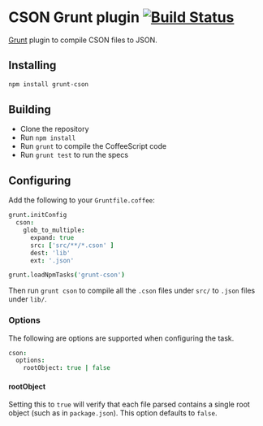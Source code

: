 # CSON Grunt plugin [![Build Status](https://travis-ci.org/kevinsawicki/grunt-cson.svg?branch=master)](https://travis-ci.org/kevinsawicki/grunt-cson)

[Grunt](http://gruntjs.com) plugin to compile CSON files to JSON.

## Installing

```sh
npm install grunt-cson
```

## Building
  * Clone the repository
  * Run `npm install`
  * Run `grunt` to compile the CoffeeScript code
  * Run `grunt test` to run the specs

## Configuring

Add the following to your `Gruntfile.coffee`:

```coffeescript
grunt.initConfig
  cson:
    glob_to_multiple:
      expand: true
      src: ['src/**/*.cson' ]
      dest: 'lib'
      ext: '.json'

grunt.loadNpmTasks('grunt-cson')
```

Then run `grunt cson` to compile all the `.cson` files under `src/` to `.json`
files under `lib/`.

### Options

The following are options are supported when configuring the task.

```coffeescript
cson:
  options:
    rootObject: true | false
```

#### rootObject

Setting this to `true` will verify that each file parsed contains a single
root object (such as in `package.json`). This option defaults to `false`.
